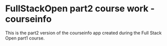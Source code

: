 # FullStackOpen part2 course work - courseinfo

This is the part2 version of the courseinfo app created during the Full Stack Open part1 course.

